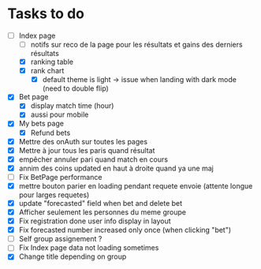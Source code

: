 # Tasks to do

- [ ] Index page
  - [ ] notifs sur reco de la page pour les résultats et gains des derniers résultats
  - [X] ranking table
  - [X] rank chart
    - [X] default theme is light -> issue when landing with dark mode (need to double flip)
- [X] Bet page
  - [X] display match time (hour)
  - [X] aussi pour mobile
- [X] My bets page
  - [X] Refund bets
- [X] Mettre des onAuth sur toutes les pages
- [X] Mettre à jour tous les paris quand résultat
- [X] empêcher annuler pari quand match en cours
- [X] annim des coins updated en haut à droite quand ya une maj
- [ ] Fix BetPage performance
- [X] mettre bouton parier en loading pendant requete envoie (attente longue pour larges requetes)
- [X] update "forecasted" field when bet and delete bet
- [X] Afficher seulement les personnes du meme groupe
- [X] Fix registration done user info display in layout
- [X] Fix forecasted number increased only once (when clicking "bet")
- [ ] Self group assignement ?
- [ ] Fix Index page data not loading sometimes
- [X] Change title depending on group
